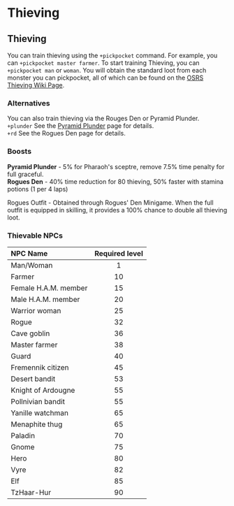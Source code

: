 # Thieving

## Thieving

You can train thieving using the `+pickpocket` command. For example, you can `+pickpocket master farmer`. To start training Thieving, you can `+pickpocket man` or `woman`. You will obtain the standard loot from each monster you can pickpocket, all of which can be found on the [OSRS Thieving Wiki Page](https://oldschool.runescape.wiki/w/Thieving).

### Alternatives

You can also train thieving via the Rouges Den or Pyramid Plunder.  
`+plunder` See the [Pyramid Plunder](https://wiki.oldschool.gg/minigames/pyramid-plunder) page for details.  
`+rd` See the Rogues Den page for details.

### Boosts

**Pyramid Plunder** - 5% for Pharaoh's sceptre, remove 7.5% time penalty for full graceful.   
**Rogues Den** - 40% time reduction for 80 thieving, 50% faster with stamina potions \(1 per 4 laps\)

Rogues Outfit - Obtained through Rogues' Den Minigame. When the full outfit is equipped in skilling, it provides a 100% chance to double all thieving loot.

### Thievable NPCs

| **NPC Name** | **Required level** |
| :--- | :---: |
| Man/Woman | 1 |
| Farmer | 10 |
| Female H.A.M. member | 15 |
| Male H.A.M. member | 20 |
| Warrior woman | 25 |
| Rogue | 32 |
| Cave goblin | 36 |
| Master farmer | 38 |
| Guard | 40 |
| Fremennik citizen | 45 |
| Desert bandit | 53 |
| Knight of Ardougne | 55 |
| Pollnivian bandit | 55 |
| Yanille watchman | 65 |
| Menaphite thug | 65 |
| Paladin | 70 |
| Gnome | 75 |
| Hero | 80 |
| Vyre | 82 |
| Elf | 85 |
| TzHaar-Hur | 90 |

## 

